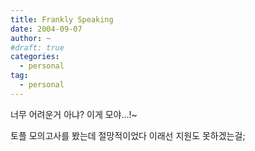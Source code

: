 ```yaml
---
title: Frankly Speaking
date: 2004-09-07
author: ~
#draft: true
categories:
  - personal
tag:
  - personal
---
```




너무 어려운거 아냐?
이게 모야...!~

토플 모의고사를 봤는데 절망적이었다
이래선 지원도 못하겠는걸;


 






